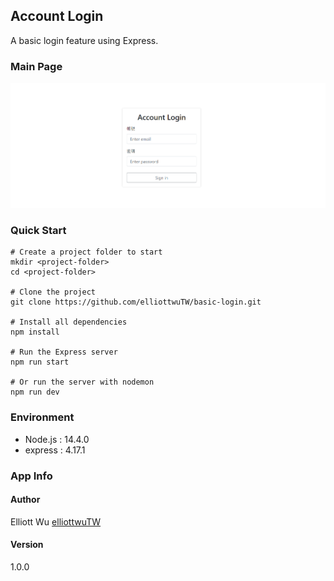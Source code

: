 ## Account Login
A basic login feature using Express.

### Main Page
![](https://raw.githubusercontent.com/elliottwuTW/basic-login/master/project-picture.png)


### Quick Start
```
# Create a project folder to start
mkdir <project-folder>
cd <project-folder>

# Clone the project
git clone https://github.com/elliottwuTW/basic-login.git

# Install all dependencies
npm install

# Run the Express server
npm run start

# Or run the server with nodemon
npm run dev
```

### Environment
- Node.js : 14.4.0
- express : 4.17.1

### App Info
#### Author
Elliott Wu [elliottwuTW](https://github.com/elliottwuTW)

#### Version
1.0.0